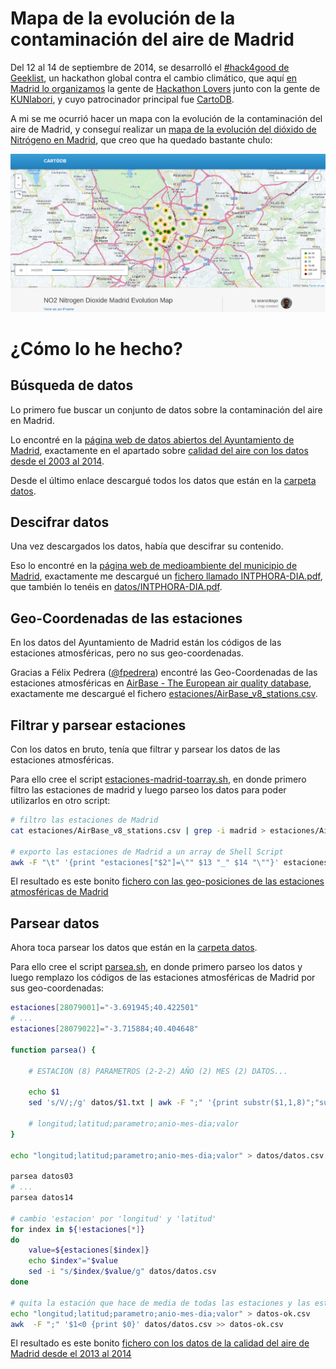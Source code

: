 # Mapa de la evolución de la contaminación del aire de Madrid

Del 12 al 14 de septiembre de 2014, se desarrolló el [#hack4good de Geeklist](https://geekli.st/hackathon/hack4good-06/), un hackathon global contra el cambio climático, que aquí [en Madrid lo organizamos](http://www.meetup.com/Hackathon-Lovers/events/201739262/) la gente de [Hackathon Lovers](http://hackathonlovers.com/) junto con la gente de [KUNlabori](http://www.kunlabori.es/), y cuyo patrocinador principal fue [CartoDB](http://cartodb.com/).

A mi se me ocurrió hacer un mapa con la evolución de la contaminación del aire de Madrid, y conseguí realizar un [mapa de la evolución del dióxido de Nitrógeno en Madrid](https://asanzdiego.cartodb.com/viz/d79daa7c-3c19-11e4-8081-0edbca4b5057/), que creo que ha quedado bastante chulo:

![Mapa de la evolución del dióxido de Nitrógeno en Madrid](./img/cartodb-00-visualizacion.png)

# ¿Cómo lo he hecho?

## Búsqueda de datos

Lo primero fue buscar un conjunto de datos sobre la contaminación del aire en Madrid.

Lo encontré en la [página web de datos abiertos del Ayuntamiento de Madrid](http://datos.madrid.es/), exactamente en el apartado sobre [calidad del aire con los datos desde el 2003 al 2014](http://datos.madrid.es/portal/site/egob/menuitem.c05c1f754a33a9fbe4b2e4b284f1a5a0/?vgnextoid=aecb88a7e2b73410VgnVCM2000000c205a0aRCRD&vgnextchannel=374512b9ace9f310VgnVCM100000171f5a0aRCRD).

Desde el último enlace descargué todos los datos que están en la [carpeta datos](https://github.com/asanzdiego/mapa-evolucion-contaminacion-aire-madrid/tree/master/datos).

## Descifrar datos

Una vez descargados los datos, había que descifrar su contenido.

Eso lo encontré en la [página web de medioambiente del municipio de Madrid](http://www.mambiente.munimadrid.es/), exactamente me descargué un [fichero llamado INTPHORA-DIA.pdf](http://www.mambiente.munimadrid.es/opencms/export/sites/default/calaire/Anexos/INTPHORA-DIA.pdf), que también lo tenéis en [datos/INTPHORA-DIA.pdf](https://github.com/asanzdiego/mapa-evolucion-contaminacion-aire-madrid/raw/master/datos/INTPHORA-DIA.pdf).

## Geo-Coordenadas de las estaciones

En los datos del Ayuntamiento de Madrid están los códigos de las estaciones atmosféricas, pero no sus geo-coordenadas.

Gracias a Félix Pedrera ([@fpedrera](https://twitter.com/fpedrera)) encontré las Geo-Coordenadas de las estaciones atmosféricas en [AirBase - The European air quality database](http://www.eea.europa.eu/data-and-maps/data/airbase-the-european-air-quality-database-8), exactamente me descargué el fichero [estaciones/AirBase_v8_stations.csv](https://github.com/asanzdiego/mapa-evolucion-contaminacion-aire-madrid/raw/master/estaciones/AirBase_v8_stations.csv).

## Filtrar y parsear estaciones

Con los datos en bruto, tenía que filtrar y parsear los datos de las estaciones atmosféricas.

Para ello cree el script [estaciones-madrid-toarray.sh](https://github.com/asanzdiego/mapa-evolucion-contaminacion-aire-madrid/blob/master/estaciones-madrid-toarray.sh), en donde primero filtro las estaciones de madrid y luego parseo los datos para poder utilizarlos en otro script:

~~~Bash
# filtro las estaciones de Madrid
cat estaciones/AirBase_v8_stations.csv | grep -i madrid > estaciones/AirBase_v8_stations.madrid.csv

# exporto las estaciones de Madrid a un array de Shell Script
awk -F "\t" '{print "estaciones["$2"]=\"" $13 "_" $14 "\""}' estaciones/AirBase_v8_stations.madrid.csv > estaciones/estaciones-madrid-toarray.txt
~~~

El resultado es este bonito [fichero con las geo-posiciones de las estaciones atmosféricas de Madrid](https://github.com/asanzdiego/mapa-evolucion-contaminacion-aire-madrid/blob/master/estaciones/estaciones-madrid-toarray.txt)

## Parsear datos

Ahora toca parsear los datos que están en la [carpeta datos](https://github.com/asanzdiego/mapa-evolucion-contaminacion-aire-madrid/tree/master/datos).

Para ello cree el script [parsea.sh](https://github.com/asanzdiego/mapa-evolucion-contaminacion-aire-madrid/blob/master/parsea.sh), en donde primero parseo los datos y luego remplazo los códigos de las estaciones atmosféricas de Madrid por sus geo-coordenadas:

~~~Bash
estaciones[28079001]="-3.691945;40.422501"
# ...
estaciones[28079022]="-3.715884;40.404648"

function parsea() {

    # ESTACION (8) PARAMETROS (2-2-2) AÑO (2) MES (2) DATOS...

    echo $1
    sed 's/V/;/g' datos/$1.txt | awk -F ";" '{print substr($1,1,8)";"substr($1,9,2)";20"substr($1,15,2)"-"substr($1,17,2)"-01;"$2}' >> datos/datos.csv

    # longitud;latitud;parametro;anio-mes-dia;valor
}

echo "longitud;latitud;parametro;anio-mes-dia;valor" > datos/datos.csv

parsea datos03
# ...
parsea datos14

# cambio 'estacion' por 'longitud' y 'latitud'
for index in ${!estaciones[*]}
do
    value=${estaciones[$index]}
    echo $index"="$value
    sed -i "s/$index/$value/g" datos/datos.csv
done

# quita la estación que hace de media de todas las estaciones y las estaciones sin geoposición
echo "longitud;latitud;parametro;anio-mes-dia;valor" > datos-ok.csv
awk  -F ";" '$1<0 {print $0}' datos/datos.csv >> datos-ok.csv
~~~

El resultado es este bonito [fichero con los datos de la calidad del aire de Madrid desde el 2013 al 2014](https://github.com/asanzdiego/mapa-evolucion-contaminacion-aire-madrid/blob/master/datos-ok.csv)
